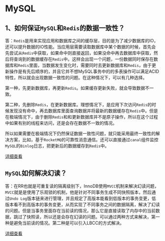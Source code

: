 
# MySQL

## 1、如何保证`MySQL`和`Redis`的数据一致性？

答：`Redis`是用来实现应用和数据库之间的缓存层，目的是为了减少数据库的IO，还可以提升数据的IO性能。当应用层需要读取数据库中某个数据的时候，首先会先尝试从`Redis`中获取，如果命中则直接返回，如果没命中再去数据库中获取，然后将查询到的数据缓存在`Redis`中。这样会出现一个问题，一份数据同时保存在数据库和`Redis`里面，当数据发生变化时，需要同时去更新数据库和`Redis`，由于更新操作是有先后顺序的，并且它并不想MySQL事务中的的多表操作可以满足ACID特性，所以就会出现数据一致性的问题。在这种情况下，可以有几种选择。

第一种，先更新数据库，再更新`Redis`。如果缓存更新失败，就会导致数据不一致。

第二种，先删除`Redis`，在更新数据库。理想情况下，是应用下次访问`Redis`的时候发现没有命中，再去数据库里面查询数据并将最新的数据缓存在`Redis`中。但是在极端情况下，由于删除`Redis`和和更新数据库并不是原子操作，所以在这个过程中如果有别的线程来访问，还是会存在数据不一致的情况。

所以如果需要在极端情况下仍然保证数据一致性问题，就只能采用最终一致性的解决方案，比如，基于`RocketMQ`的可靠性消息通信。还可以直接通过`canal`组件监控`MySQL`的`Binlog`日志，把更新后的数据缓存到`Redis`中。

[详细查看](https://github.com/ProgrammerGoGo/document/blob/main/MySQL/%E5%A6%82%E4%BD%95%E4%BF%9D%E8%AF%81%60MySQL%60%E5%92%8C%60Redis%60%E7%9A%84%E6%95%B0%E6%8D%AE%E4%B8%80%E8%87%B4%E6%80%A7%EF%BC%9F.md)

## `MySQL`如何解决幻读？

答：在RR也就是可重复读的隔离级别下，InnoDB使用`MVCC`机制来解决幻读问题，`MVCC`就是是使用了乐观锁的机制，他是针对不同事务生成不同快照版本，然后通过`Undo Log`版本链来进行管理，并且规定了高版本能看到低版本的事务变更，低版本看不到高版本的事务变更，从而实现了不同事务之间的数据隔离，解决了幻读的问题。但是当事务里面存在当前读的情况，那么它是直接读取了内存中的当前数据，跳过了快照读，所以还是会存在幻读的问题。可以通过两种方式来解决，第一种是避免当前读的情况。第二种是可以引入LBCC的方式解决。

[详细查看](https://github.com/ProgrammerGoGo/document/blob/main/MySQL/%60MySQL%60%E5%A6%82%E4%BD%95%E8%A7%A3%E5%86%B3%E5%B9%BB%E8%AF%BB%EF%BC%9F.md)
